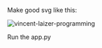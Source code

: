 Make good svg like this:

![vincent-laizer-programming](https://github.com/isaka-james/svg-for-languages-readme/assets/76619967/dc51dbd4-1c10-4c37-8380-b3a479642fbd)

Run the app.py
